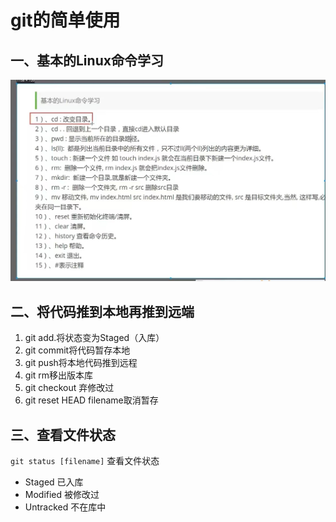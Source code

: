 # git的简单使用

## 一、基本的Linux命令学习

![introduce](./images/easyLinux.jpg)

## 二、将代码推到本地再推到远端

1. git add.将状态变为Staged（入库）
2. git commit将代码暂存本地 
3. git push将本地代码推到远程
4. git rm移出版本库
5. git checkout 弃修改过
6. git reset HEAD filename取消暂存

## 三、查看文件状态

`git status [filename]` 查看文件状态

- Staged 已入库 
- Modified 被修改过 
- Untracked 不在库中

